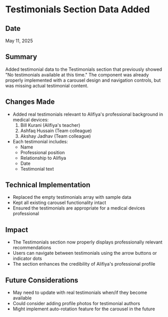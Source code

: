 # Testimonials Section Data Added

## Date
May 11, 2025

## Summary
Added testimonial data to the Testimonials section that previously showed "No testimonials available at this time." The component was already properly implemented with a carousel design and navigation controls, but was missing actual testimonial content.

## Changes Made
- Added real testimonials relevant to Alifiya's professional background in medical devices:
  1. Bill Kurani (Alifiya's teacher)
  2. Ashfaq Hussain (Team colleague)
  3. Akshay Jadhav (Team colleague)
- Each testimonial includes:
  - Name
  - Professional position
  - Relationship to Alifiya
  - Date
  - Testimonial text

## Technical Implementation
- Replaced the empty testimonials array with sample data
- Kept all existing carousel functionality intact
- Ensured the testimonials are appropriate for a medical devices professional

## Impact
- The Testimonials section now properly displays professionally relevant recommendations
- Users can navigate between testimonials using the arrow buttons or indicator dots
- The section enhances the credibility of Alifiya's professional profile

## Future Considerations
- May need to update with real testimonials when/if they become available
- Could consider adding profile photos for testimonial authors
- Might implement auto-rotation feature for the carousel in the future
